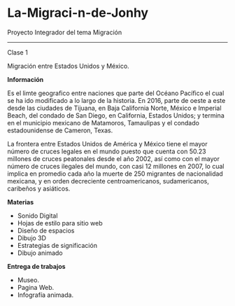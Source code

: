 # La-Migraci-n-de-Jonhy

Proyecto Integrador del tema Migración

---

Clase 1

Migración entre Estados Unidos y México.

**Información**

Es el limte geografico entre naciones que parte del Océano Pacífico el cual se ha ido modificado a lo largo de la historia.
En 2016, parte de oeste a este desde las ciudades de Tijuana, en Baja California Norte, México e Imperial Beach, del condado
de San Diego, en California, Estados Unidos; y termina en el municipio mexicano de Matamoros, Tamaulipas y el condado 
estadounidense de Cameron, Texas.

La frontera entre Estados Unidos de América y México tiene el mayor número de cruces legales en el mundo puesto que cuenta 
con 50.23 millones de cruces peatonales desde el año 2002, así como con el mayor número de cruces ilegales del mundo, con 
casi 12 millones en 2007, lo cual implica en promedio cada año la muerte de 250 migrantes de nacionalidad mexicana, y en 
orden decreciente centroamericanos, sudamericanos, caribeños y asiáticos.

**Materias**

- Sonido Digital 
- Hojas de estilo para sitio web
- Diseño de espacios
- Dibujo 3D
- Estrategias de significación
- Dibujo animado

**Entrega de trabajos**

- Museo.
- Pagina Web.
- Infografía animada.
